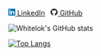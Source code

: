 [![Linkedin](https://raw.githubusercontent.com/whitelok/whitelok/master/imgs/linkedin.png) LinkedIn](https://www.linkedin.com/in/karl-lok-a74a4964)
&nbsp;
[![GitHub](https://raw.githubusercontent.com/whitelok/whitelok/master/imgs/github.png) GitHub](https://github.com/whitelok)

![Whitelok's GitHub stats](https://github-readme-stats.vercel.app/api?username=whitelok&hide=contribs,prs)

[![Top Langs](https://github-readme-stats.vercel.app/api/top-langs/?username=whitelok&layout=compact)](https://github.com/whitelok/github-readme-stats)
